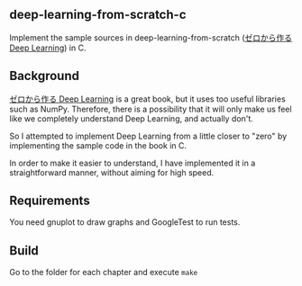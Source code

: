 ## deep-learning-from-scratch-c
Implement the sample sources in deep-learning-from-scratch ([ゼロから作る Deep Learning](https://github.com/oreilly-japan/deep-learning-from-scratch)) in C.

## Background

[ゼロから作る Deep Learning](https://github.com/oreilly-japan/deep-learning-from-scratch) is a great book, but it uses too useful libraries such as NumPy.
Therefore, there is a possibility that it will only make us feel like we completely understand Deep Learning, and actually don't.

So I attempted to implement Deep Learning from a little closer to "zero" by implementing the sample code in the book in C.

In order to make it easier to understand, I have implemented it in a straightforward manner, without aiming for high speed.

## Requirements
You need gnuplot to draw graphs and GoogleTest to run tests.

## Build
Go to the folder for each chapter and execute `make` 
